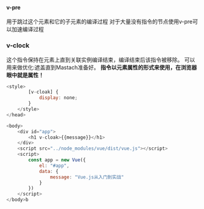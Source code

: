 #### v-pre
用于跳过这个元素和它的子元素的编译过程
对于大量没有指令的节点使用v-pre可以加速编译过程


### v-clock
这个指令保持在元素上直到关联实例编译结束，编译结束后该指令被移除。
可以用来做优化:遮盖直到Mastach准备好。 **指令以元素属性的形式来使用，在浏览器眼中就是属性！**

```js
<style>
        [v-cloak] {
            display: none;
        }
    </style>
</head>

<body>
    <div id="app">
        <h1 v-cloak>{{message}}</h1>
    </div>
    <script src="../node_modules/vue/dist/vue.js"></script>
    <script>
        const app = new Vue({
            el: "#app",
            data: {
                message: "Vue.js从入门到实战"
            }
        })
    </script>
</body>b
```